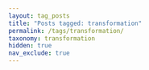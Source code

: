 ```yaml
---
layout: tag_posts
title: "Posts tagged: transformation"
permalink: /tags/transformation/
taxonomy: transformation
hidden: true
nav_exclude: true
---
```

